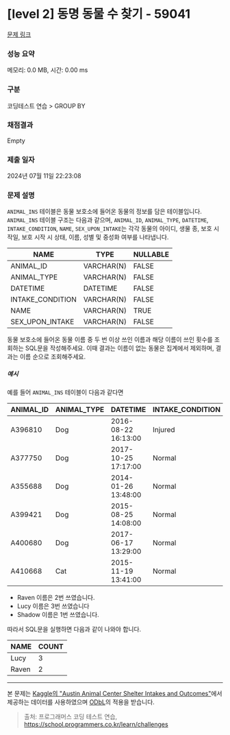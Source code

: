 # [level 2] 동명 동물 수 찾기 - 59041 

[문제 링크](https://school.programmers.co.kr/learn/courses/30/lessons/59041) 

### 성능 요약

메모리: 0.0 MB, 시간: 0.00 ms

### 구분

코딩테스트 연습 > GROUP BY

### 채점결과

Empty

### 제출 일자

2024년 07월 11일 22:23:08

### 문제 설명

<p><code>ANIMAL_INS</code> 테이블은 동물 보호소에 들어온 동물의 정보를 담은 테이블입니다. <code>ANIMAL_INS</code> 테이블 구조는 다음과 같으며, <code>ANIMAL_ID</code>, <code>ANIMAL_TYPE</code>, <code>DATETIME</code>, <code>INTAKE_CONDITION</code>, <code>NAME</code>, <code>SEX_UPON_INTAKE</code>는 각각 동물의 아이디, 생물 종, 보호 시작일, 보호 시작 시 상태, 이름, 성별 및 중성화 여부를 나타냅니다.</p>
<table class="table">
        <thead><tr>
<th>NAME</th>
<th>TYPE</th>
<th>NULLABLE</th>
</tr>
</thead>
        <tbody><tr>
<td>ANIMAL_ID</td>
<td>VARCHAR(N)</td>
<td>FALSE</td>
</tr>
<tr>
<td>ANIMAL_TYPE</td>
<td>VARCHAR(N)</td>
<td>FALSE</td>
</tr>
<tr>
<td>DATETIME</td>
<td>DATETIME</td>
<td>FALSE</td>
</tr>
<tr>
<td>INTAKE_CONDITION</td>
<td>VARCHAR(N)</td>
<td>FALSE</td>
</tr>
<tr>
<td>NAME</td>
<td>VARCHAR(N)</td>
<td>TRUE</td>
</tr>
<tr>
<td>SEX_UPON_INTAKE</td>
<td>VARCHAR(N)</td>
<td>FALSE</td>
</tr>
</tbody>
      </table>
<p>동물 보호소에 들어온 동물 이름 중 두 번 이상 쓰인 이름과 해당 이름이 쓰인 횟수를 조회하는 SQL문을 작성해주세요. 이때 결과는 이름이 없는 동물은 집계에서 제외하며, 결과는 이름 순으로 조회해주세요. </p>

<h5>예시</h5>

<p>예를 들어 <code>ANIMAL_INS</code> 테이블이 다음과 같다면</p>
<table class="table">
        <thead><tr>
<th>ANIMAL_ID</th>
<th>ANIMAL_TYPE</th>
<th>DATETIME</th>
<th>INTAKE_CONDITION</th>
<th>NAME</th>
<th>SEX_UPON_INTAKE</th>
</tr>
</thead>
        <tbody><tr>
<td>A396810</td>
<td>Dog</td>
<td>2016-08-22 16:13:00</td>
<td>Injured</td>
<td>Raven</td>
<td>Spayed Female</td>
</tr>
<tr>
<td>A377750</td>
<td>Dog</td>
<td>2017-10-25 17:17:00</td>
<td>Normal</td>
<td>Lucy</td>
<td>Spayed Female</td>
</tr>
<tr>
<td>A355688</td>
<td>Dog</td>
<td>2014-01-26 13:48:00</td>
<td>Normal</td>
<td>Shadow</td>
<td>Neutered Male</td>
</tr>
<tr>
<td>A399421</td>
<td>Dog</td>
<td>2015-08-25 14:08:00</td>
<td>Normal</td>
<td>Lucy</td>
<td>Spayed Female</td>
</tr>
<tr>
<td>A400680</td>
<td>Dog</td>
<td>2017-06-17 13:29:00</td>
<td>Normal</td>
<td>Lucy</td>
<td>Spayed Female</td>
</tr>
<tr>
<td>A410668</td>
<td>Cat</td>
<td>2015-11-19 13:41:00</td>
<td>Normal</td>
<td>Raven</td>
<td>Spayed Female</td>
</tr>
</tbody>
      </table>
<ul>
<li>Raven 이름은 2번 쓰였습니다.</li>
<li>Lucy 이름은 3번 쓰였습니다</li>
<li>Shadow 이름은 1번 쓰였습니다.</li>
</ul>

<p>따라서 SQL문을 실행하면 다음과 같이 나와야 합니다. </p>
<table class="table">
        <thead><tr>
<th>NAME</th>
<th>COUNT</th>
</tr>
</thead>
        <tbody><tr>
<td>Lucy</td>
<td>3</td>
</tr>
<tr>
<td>Raven</td>
<td>2</td>
</tr>
</tbody>
      </table>
<hr>

<p>본 문제는 <a href="https://www.kaggle.com/aaronschlegel/austin-animal-center-shelter-intakes-and-outcomes" target="_blank" rel="noopener">Kaggle의 "Austin Animal Center Shelter Intakes and Outcomes"</a>에서 제공하는 데이터를 사용하였으며 <a href="https://opendatacommons.org/licenses/odbl/1.0/" target="_blank" rel="noopener">ODbL</a>의 적용을 받습니다.</p>


> 출처: 프로그래머스 코딩 테스트 연습, https://school.programmers.co.kr/learn/challenges